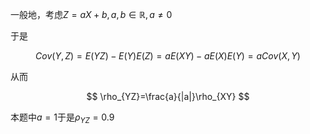 一般地，考虑$Z=aX+b,a,b\in\mathbb{R},a\neq0$

于是

$$
Cov(Y,Z)=E(YZ)-E(Y)E(Z)=aE(XY)-aE(X)E(Y)=aCov(X,Y)
$$

从而

$$
\rho_{YZ}=\frac{a}{|a|}\rho_{XY}
$$

本题中$a=1$于是$\rho_{YZ}=0.9$

